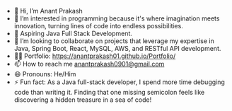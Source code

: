 - 👋 Hi, I’m Anant Prakash
- 👀 I’m interested in programming because it's where imagination meets innovation, turning lines of code into endless possibilities.
- 🌱 Aspiring Java Full Stack Development.
- 💞️ I’m looking to collaborate on projects that leverage my expertise in Java, Spring Boot, React, MySQL, AWS, and RESTful API development.
- 👩‍💼 Portfolio: https://anantprakash01.github.io/Portfolio/
- 📫 How to reach me anantprakash0901@gmail.com 
- 😄 Pronouns: He/Him
- ⚡ Fun fact: As a Java full-stack developer, I spend more time debugging code than writing it. Finding that one missing semicolon feels like discovering a hidden treasure in a sea of code!

